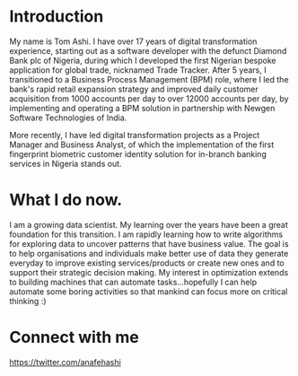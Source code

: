 # Introduction 

My name is Tom Ashi. I have over 17 years of digital transformation experience, starting out as a software developer with the defunct Diamond Bank plc of Nigeria, during which I developed the first Nigerian bespoke application for global trade, nicknamed Trade Tracker. After 5 years, I transitioned to a Business Process Management (BPM) role, where I led the bank's rapid retail expansion strategy and improved daily customer acquisition from 1000 accounts per day to over 12000 accounts per day, by implementing and operating a BPM solution in partnership with Newgen Software Technologies of India.

More recently, I have led digital transformation projects as a Project Manager and Business Analyst, of which the implementation of the first fingerprint biometric customer identity solution for in-branch banking services in Nigeria stands out.
# What I do now.
I am a growing data scientist. My learning over the years have been a great foundation for this transition. I am rapidly learning how to write algorithms for exploring data to uncover patterns that have business value. The goal is to help organisations and individuals make better use of data they generate everyday to improve existing services/products or create new ones and to support their strategic decision making. My interest in optimization extends to building machines that can automate tasks...hopefully I can help automate some boring activities so that mankind can focus more on critical thinking :)
# Connect with me
https://twitter.com/anafehashi
